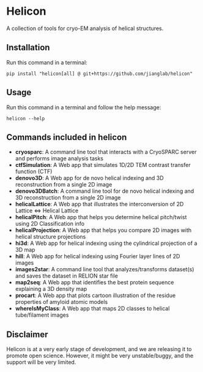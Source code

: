 
# Helicon

A collection of tools for cryo-EM analysis of helical structures.

## Installation
Run this command in a terminal:  
```
pip install "helicon[all] @ git+https://github.com/jianglab/helicon"
```

## Usage
Run this command in a terminal and follow the help message:
```
helicon --help
```

## Commands included in helicon
- **cryosparc**:           A command line tool that interacts with a CryoSPARC server and performs image analysis tasks
- **ctfSimulation**:       A Web app that simulates 1D/2D TEM contrast transfer function (CTF)
- **denovo3D**:            A Web app for de novo helical indexing and 3D reconstruction from a single 2D image
- **denovo3DBatch**:       A command line tool for de novo helical indexing and 3D reconstruction from a single 2D image
- **helicalLattice**:      A Web app that illustrates the interconversion of 2D Lattice ⇔ Helical Lattice
- **helicalPitch**:        A Web app that helps you determine helical pitch/twist using 2D Classification info
- **helicalProjection**:   A Web app that helps you compare 2D images with helical structure projections
- **hi3d**:                A Web app for helical indexing using the cylindrical projection of a 3D map
- **hill**:                A Web app for helical indexing using Fourier layer lines of 2D images
- **images2star**:         A command line tool that analyzes/transforms dataset(s) and saves the dataset in RELION star file
- **map2seq**:             A Web app that identifies the best protein sequence explaining a 3D density map
- **procart**:             A Web app that plots cartoon illustration of the residue properties of amyloid atomic models
- **whereIsMyClass**:      A Web app that maps 2D classes to helical tube/filament images


## Disclaimer
Helicon is at a very early stage of development, and we are releasing it to promote open science. However, it might be very unstable/buggy, and the support will be very limited.
